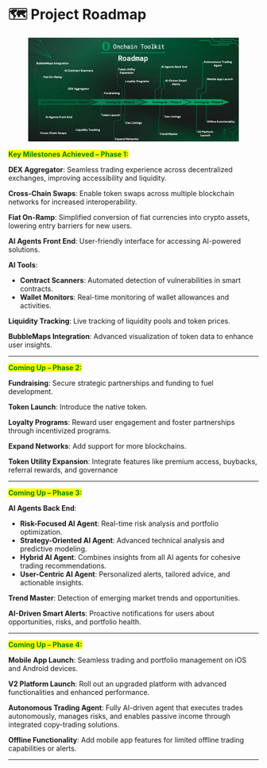 # 🗺️ Project Roadmap

<figure><img src="../.gitbook/assets/Screenshot 2025-01-07 at 01.00.20.png" alt=""><figcaption></figcaption></figure>

<mark style="color:green;">**Key Milestones Achieved – Phase 1:**</mark>

**DEX Aggregator**: Seamless trading experience across decentralized exchanges, improving accessibility and liquidity.

**Cross-Chain Swaps**: Enable token swaps across multiple blockchain networks for increased interoperability.

**Fiat On-Ramp**: Simplified conversion of fiat currencies into crypto assets, lowering entry barriers for new users.

**AI Agents Front End**: User-friendly interface for accessing AI-powered solutions.

**AI Tools**:

* **Contract Scanners**: Automated detection of vulnerabilities in smart contracts.
* **Wallet Monitors**: Real-time monitoring of wallet allowances and activities.

**Liquidity Tracking**: Live tracking of liquidity pools and token prices.

**BubbleMaps Integration**: Advanced visualization of token data to enhance user insights.

***

<mark style="color:green;">**Coming Up – Phase 2:**</mark>

**Fundraising**: Secure strategic partnerships and funding to fuel development.

**Token Launch**: Introduce the native token.

**Loyalty Programs**: Reward user engagement and foster partnerships through incentivized programs.

**Expand Networks**: Add support for more blockchains.

**Token Utility Expansion**: Integrate features like premium access, buybacks, referral rewards, and governance

***

<mark style="color:green;">**Coming Up – Phase 3:**</mark>

**AI Agents Back End**:

* **Risk-Focused AI Agent**: Real-time risk analysis and portfolio optimization.
* **Strategy-Oriented AI Agent**: Advanced technical analysis and predictive modeling.
* **Hybrid AI Agent**: Combines insights from all AI agents for cohesive trading recommendations.
* **User-Centric AI Agent**: Personalized alerts, tailored advice, and actionable insights.

**Trend Master**: Detection of emerging market trends and opportunities.

**AI-Driven Smart Alerts**: Proactive notifications for users about opportunities, risks, and portfolio health.

***

<mark style="color:green;">**Coming Up – Phase 4:**</mark>

**Mobile App Launch**: Seamless trading and portfolio management on iOS and Android devices.

**V2 Platform Launch**: Roll out an upgraded platform with advanced functionalities and enhanced performance.

**Autonomous Trading Agent**: Fully AI-driven agent that executes trades autonomously, manages risks, and enables passive income through integrated copy-trading solutions.

**Offline Functionality**: Add mobile app features for limited offline trading capabilities or alerts.

***

####
